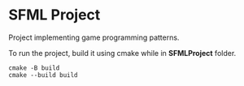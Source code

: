 # SFML Project

Project implementing game programming patterns.

To run the project, build it using cmake while in **SFMLProject** folder.
```
cmake -B build
cmake --build build
```
